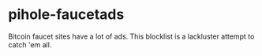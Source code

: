 # pihole-faucetads
Bitcoin faucet sites have a lot of ads. This blocklist is a lackluster attempt to catch 'em all.
